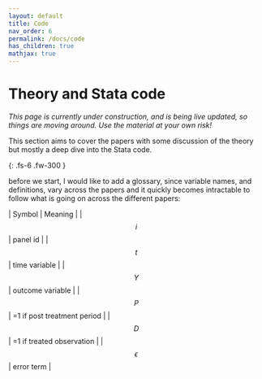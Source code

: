 ```yaml
---
layout: default
title: Code
nav_order: 6
permalink: /docs/code
has_children: true
mathjax: true
---
```


# Theory and Stata code

*This page is currently under construction, and is being live updated, so things are moving around. Use the material at your own risk!*

This section aims to cover the papers with some discussion of the theory but mostly a deep dive into the Stata code.



{: .fs-6 .fw-300 }


before we start, I would like to add a glossary, since variable names, and definitions, vary across the papers and it quickly becomes intractable to follow what is going on across the different papers:

| Symbol | Meaning | 
| $$ i $$ | panel id |
| $$ t $$ | time variable |
| $$ Y $$ | outcome variable |
| $$ P $$ | =1 if post treatment period |
| $$ D $$ | =1 if treated observation |
| $$ \epsilon $$ | error term |
